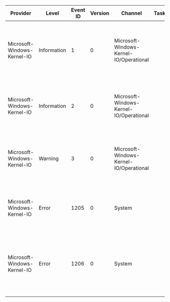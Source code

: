Provider                     |  Level        |  Event ID  |  Version  |  Channel                                  |  Task  |  Opcode  |  Keyword  |  Message
-----------------------------|---------------|------------|-----------|-------------------------------------------|--------|----------|-----------|-----------------------------------------------------------------------------------------------------------------------------------------------
Microsoft-Windows-Kernel-IO  |  Information  |  1         |  0        |  Microsoft-Windows-Kernel-IO/Operational  |        |  Start   |           |  Windows has started processing the volume mount request.           Volume GUID: {VolumeGuid}           Volume Name: {VolumeName}
Microsoft-Windows-Kernel-IO  |  Information  |  2         |  0        |  Microsoft-Windows-Kernel-IO/Operational  |        |  Stop    |           |  The volume has been successfully mounted.           Volume GUID: {VolumeGuid}           Volume Name: {VolumeName}
Microsoft-Windows-Kernel-IO  |  Warning      |  3         |  0        |  Microsoft-Windows-Kernel-IO/Operational  |        |  Stop    |           |  Windows failed to mount the volume.           Status: {Error}           Volume GUID: {VolumeGuid}           Volume Name: {VolumeName}
Microsoft-Windows-Kernel-IO  |  Error        |  1205      |  0        |  System                                   |        |          |           |  Windows is configured to block legacy file system filters.           Filter name: {FilterName}
Microsoft-Windows-Kernel-IO  |  Error        |  1206      |  0        |  System                                   |        |          |           |  Legacy file system filters cannot attach to byte addressable volumes.           Filter name: {FilterName}           Volume name: {VolumeName}